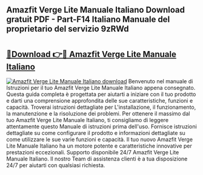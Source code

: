 ## Amazfit Verge Lite Manuale Italiano Download gratuit PDF - Part-F14 Italiano Manuale del proprietario del servizio 9zRWd

# <h2><a href="http://dffcen.blite.top/?on=Amazfit+Verge+Lite+Manuale+Italiano">🔗Download 👉🔴 Amazfit Verge Lite Manuale Italiano</a></h2>

[![Amazfit Verge Lite Manuale Italiano download](https://i.imgur.com/lujVjoI.png)](http://dffcen.blite.top/?on=Amazfit+Verge+Lite+Manuale+Italiano)
Benvenuto nel manuale di Istruzioni per il tuo Amazfit Verge Lite Manuale Italiano appena consegnato. Questa guida completa è progettata per aiutarti a iniziare con il tuo prodotto e darti una comprensione approfondita delle sue caratteristiche, funzioni e capacità. Troverai istruzioni dettagliate per L'installazione, il funzionamento, la manutenzione e la risoluzione dei problemi. Per ottenere il massimo dal tuo Amazfit Verge Lite Manuale Italiano, ti consigliamo di leggere attentamente questo Manuale di istruzioni prima dell'uso. Fornisce istruzioni dettagliate su come configurare il prodotto e informazioni dettagliate su come utilizzare le sue varie funzioni e capacità. Il tuo nuovo Amazfit Verge Lite Manuale Italiano ha un motore potente e caratteristiche innovative per prestazioni eccezionali. Supporto disponibile 24/7 Amazfit Verge Lite Manuale Italiano. Il nostro Team di assistenza clienti è a tua disposizione 24/7 per aiutarti con qualsiasi richiesta.
